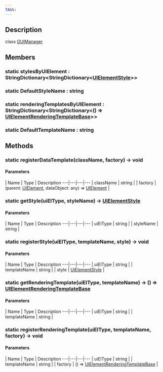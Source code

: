 ```yaml
---
TAGS:
---
```

## Description

class [GUIManager](/classes/2.0/GUIManager)



## Members

### static stylesByUIElement : StringDictionary&lt;StringDictionary&lt;[UIElementStyle](/classes/2.0/UIElementStyle)&gt;&gt;



### static DefaultStyleName : string



### static renderingTemplatesByUIElement : StringDictionary&lt;StringDictionary&lt;() =&gt; [UIElementRenderingTemplateBase](/classes/2.0/UIElementRenderingTemplateBase)&gt;&gt;



### static DefaultTemplateName : string



## Methods

### static registerDataTemplate(className, factory) &rarr; void



#### Parameters
 | Name | Type | Description
---|---|---|---
 | className | string | 
 | factory | (parent: [UIElement](/classes/2.0/UIElement), dataObject: any) =&gt; [UIElement](/classes/2.0/UIElement) | 
### static getStyle(uiElType, styleName) &rarr; [UIElementStyle](/classes/2.0/UIElementStyle)



#### Parameters
 | Name | Type | Description
---|---|---|---
 | uiElType | string | 
 | styleName | string | 
### static registerStyle(uiElType, templateName, style) &rarr; void



#### Parameters
 | Name | Type | Description
---|---|---|---
 | uiElType | string | 
 | templateName | string | 
 | style | [UIElementStyle](/classes/2.0/UIElementStyle) | 
### static getRenderingTemplate(uiElType, templateName) &rarr; () =&gt; [UIElementRenderingTemplateBase](/classes/2.0/UIElementRenderingTemplateBase)



#### Parameters
 | Name | Type | Description
---|---|---|---
 | uiElType | string | 
 | templateName | string | 
### static registerRenderingTemplate(uiElType, templateName, factory) &rarr; void



#### Parameters
 | Name | Type | Description
---|---|---|---
 | uiElType | string | 
 | templateName | string | 
 | factory | () =&gt; [UIElementRenderingTemplateBase](/classes/2.0/UIElementRenderingTemplateBase) | 
